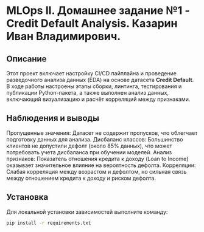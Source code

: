 # MLOps II. Домашнее задание №1 - Credit Default Analysis. Казарин Иван Владимирович.

## Описание
Этот проект включает настройку CI/CD пайплайна и проведение разведочного анализа данных (EDA) на основе датасета **Credit Default**. В ходе работы настроены этапы сборки, линтинга, тестирования и публикации Python-пакета, а также выполнен анализ данных, включающий визуализацию и расчёт корреляций между признаками.

## Наблюдения и выводы
Пропущенные значения: Датасет не содержит пропусков, что облегчает подготовку данных для анализа.
Дисбаланс классов: Большинство клиентов не допустили дефолт (около 85% данных), что может потребовать учета дисбаланса при обучении моделей.
Анализ признаков: Показатель отношения кредита к доходу (Loan to Income) оказывает значительное влияние на вероятность дефолта.
Корреляции: Слабая корреляция между возрастом и дефолтом, но сильная связь между отношением кредита к доходу и риском дефолта.

## Установка

Для локальной установки зависимостей выполните команду:
```bash
pip install -r requirements.txt
